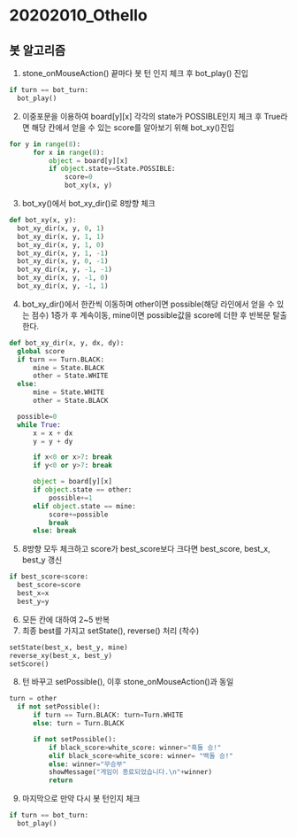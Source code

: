 # 20202010_Othello

## 봇 알고리즘
  1. stone_onMouseAction() 끝마다 봇 턴 인지 체크 후 bot_play() 진입
  ```python
  if turn == bot_turn:
    bot_play()
  ```
  2. 이중포문을 이용하여 board[y][x] 각각의 state가 POSSIBLE인지 체크 후 True라면 해당 칸에서 얻을 수 있는 score를 알아보기 위해 bot_xy()진입
  ```python
  for y in range(8):
        for x in range(8):
            object = board[y][x]
            if object.state==State.POSSIBLE:
                score=0
                bot_xy(x, y)
  ```
  3. bot_xy()에서 bot_xy_dir()로 8방향 체크
  ```python
  def bot_xy(x, y):
    bot_xy_dir(x, y, 0, 1)
    bot_xy_dir(x, y, 1, 1)
    bot_xy_dir(x, y, 1, 0)
    bot_xy_dir(x, y, 1, -1)
    bot_xy_dir(x, y, 0, -1)
    bot_xy_dir(x, y, -1, -1)
    bot_xy_dir(x, y, -1, 0)
    bot_xy_dir(x, y, -1, 1)
  ```
  4. bot_xy_dir()에서 한칸씩 이동하며 other이면 possible(해당 라인에서 얻을 수 있는 점수) 1증가 후 계속이동, mine이면 possible값을 score에 더한 후 반복문 탈출한다.
  ```python
  def bot_xy_dir(x, y, dx, dy):
    global score
    if turn == Turn.BLACK:
        mine = State.BLACK
        other = State.WHITE
    else:
        mine = State.WHITE
        other = State.BLACK

    possible=0
    while True:
        x = x + dx
        y = y + dy

        if x<0 or x>7: break
        if y<0 or y>7: break 

        object = board[y][x]
        if object.state == other:
            possible+=1
        elif object.state == mine:
            score+=possible
            break
        else: break
  ```
  5. 8방향 모두 체크하고 score가 best_score보다 크다면 best_score, best_x, best_y 갱신
  ```python
  if best_score<score:
    best_score=score
    best_x=x
    best_y=y
  ```
  6. 모든 칸에 대하여 2~5 반복
  7. 최종 best를 가지고 setState(), reverse() 처리 (착수)
  ```python
  setState(best_x, best_y, mine)
  reverse_xy(best_x, best_y)
  setScore()
  ```
  8. 턴 바꾸고 setPossible(), 이후 stone_onMouseAction()과 동일
  ```python
  turn = other      
    if not setPossible():
        if turn == Turn.BLACK: turn=Turn.WHITE
        else: turn = Turn.BLACK

        if not setPossible():
            if black_score>white_score: winner="흑돌 승!"
            elif black_score<white_score: winner= "백돌 승!"
            else: winner="무승부"
            showMessage("게임이 종료되었습니다.\n"+winner)
            return
  ```
  9. 마지막으로 만약 다시 봇 턴인지 체크
  ```python
  if turn == bot_turn:
    bot_play()
  ```
